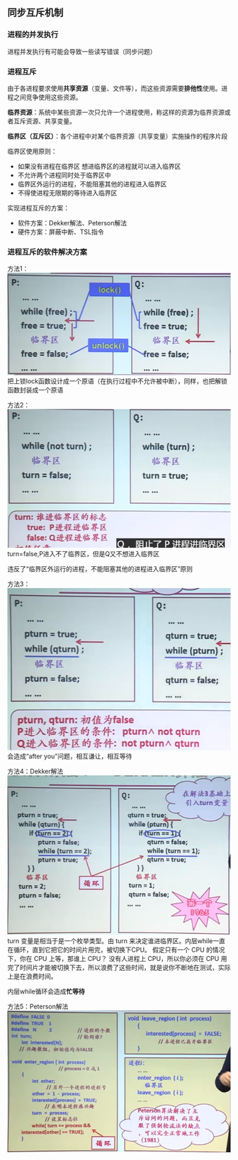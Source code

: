 ## 同步互斥机制

### 进程的并发执行

进程并发执行有可能会导致一些读写错误（同步问题）

### 进程互斥

由于各进程要求使用**共享资源**（变量、文件等），而这些资源需要**排他性**使用。进程之间竞争使用这些资源。

**临界资源**：系统中某些资源一次只允许一个进程使用，称这样的资源为临界资源或者互斥资源、共享变量。

**临界区（互斥区）**：各个进程中对某个临界资源（共享变量）实施操作的程序片段

临界区使用原则：

- 如果没有进程在临界区 想进临界区的进程就可以进入临界区 
- 不允许两个进程同时处于临界区中
- 临界区外运行的进程，不能阻塞其他的进程进入临界区
- 不得使进程无限期的等待进入临界区

实现进程互斥的方案：

- 软件方案：Dekker解法、Peterson解法
- 硬件方案：屏蔽中断、TSL指令

### 进程互斥的软件解决方案

方法1：
![](./image/sync2.png)
把上锁lock函数设计成一个原语（在执行过程中不允许被中断），同样，也把解锁函数封装成一个原语

方法2：
![](./image/sync3.png)
turn=false,P进入不了临界区，但是Q又不想进入临界区

违反了“临界区外运行的进程，不能阻塞其他的进程进入临界区”原则

方法3：
![](./image/sync4.png)
会造成“after you”问题，相互谦让，相互等待

方法4：Dekker解法
![](./image/sync1.png)
turn 变量是相当于是一个枚举类型。由 turn 来决定谁进临界区。内层while一直在循环，直到它把它的时间片用完，被切换下CPU。 假定只有一个 CPU 的情况下，你在 CPU 上等，那谁上 CPU？ 没有人进程上 CPU，所以你必须在 CPU 用完了时间片才能被切换下去，所以浪费了这些时间，就是说你不断地在测试，实际上是在浪费时间。

内层while循环会造成**忙等待**

方法5：Peterson解法
![](./image/sync5.png)
